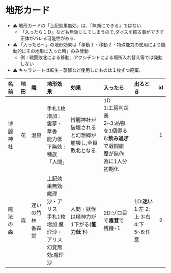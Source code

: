 # 地形カード

- ⚠ 地形カードの「上記効果無効」は、「無効にできる」ではない.
  - 「入ったら１Ｄ」なども無効にしてしまうので,ダイスを振る事ができず正体がバレる可能性がある.
- ⚠ 「入ったら～」の地形効果は「移動１・移動２・特殊能力の使用により能動的にその地形に入った時」のみ発動
  - 例：戦闘敗北による移動、アクシデントによる場所入れ替え等では発動しない
- ⚠ キャラシートは転生・襲撃など使用したものは１枚ずつ廃棄.


|名前|地形|隣|地形効果|効果|入ったら|出るとき|id|
|:- |:-:|:-|:-     |:- |:-     |:- |:-:|
|博麗神社|花|温泉|手札1枚増加 : 霊夢・萃香<br>能力低下無効 : 種族「人間」|博麗神社が破壊されると幻想郷が崩壊し,全員敗北となる.|1D<br>1:工房判定表<br>2~3:品物を1個得る<br>6:**飲み過ぎ**で戦闘履歴が無作為に1人分初期化| |1|
|魔法の森|森|迷いの竹林 香霖堂|上記効果無効:魔理沙・アリス<br>手札1枚増加:魔理沙・アリス<br>幻覚無効:魔理沙|人間・妖怪は精神力が1下がる(**能力低下**)|2D:ゾロ目で**毒茸**で残機-1|1D:**迷い**<br> 1:左 2:上 3:右 4:下 5~6:任意|2|
